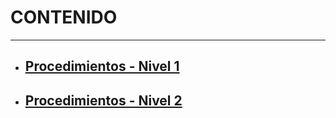 # CONTENIDO
----
- ## [Procedimientos - Nivel 1](/kiosko/Operaciones-eBussiness/Procedimientos-%2D-Nivel-1)
- ## [Procedimientos - Nivel 2](/kiosko/Operaciones-eBussiness/Nivel-2)